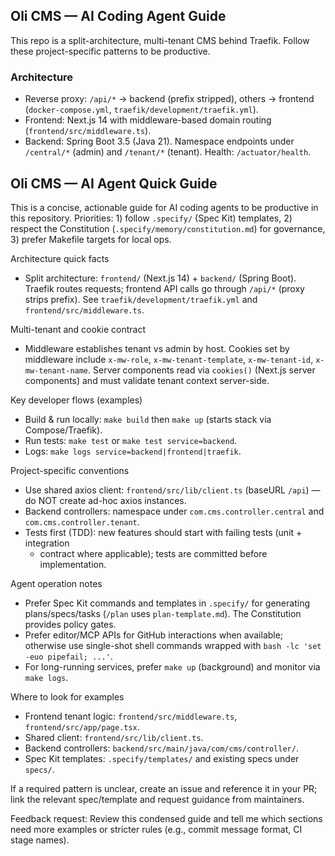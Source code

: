 ## Oli CMS — AI Coding Agent Guide

This repo is a split-architecture, multi-tenant CMS behind Traefik. Follow these project-specific patterns to be productive.

### Architecture
- Reverse proxy: `/api/*` → backend (prefix stripped), others → frontend (`docker-compose.yml`, `traefik/development/traefik.yml`).
- Frontend: Next.js 14 with middleware-based domain routing (`frontend/src/middleware.ts`).
- Backend: Spring Boot 3.5 (Java 21). Namespace endpoints under `/central/*` (admin) and `/tenant/*` (tenant). Health: `/actuator/health`.

## Oli CMS — AI Agent Quick Guide

This is a concise, actionable guide for AI coding agents to be productive in this repository.
Priorities: 1) follow `.specify/` (Spec Kit) templates, 2) respect the Constitution
(`.specify/memory/constitution.md`) for governance, 3) prefer Makefile targets for local ops.

Architecture quick facts
- Split architecture: `frontend/` (Next.js 14) + `backend/` (Spring Boot). Traefik routes
	requests; frontend API calls go through `/api/*` (proxy strips prefix). See
	`traefik/development/traefik.yml` and `frontend/src/middleware.ts`.

Multi-tenant and cookie contract
- Middleware establishes tenant vs admin by host. Cookies set by middleware include
	`x-mw-role`, `x-mw-tenant-template`, `x-mw-tenant-id`, `x-mw-tenant-name`. Server
	components read via `cookies()` (Next.js server components) and must validate
	tenant context server-side.

Key developer flows (examples)
- Build & run locally: `make build` then `make up` (starts stack via Compose/Traefik).
- Run tests: `make test` or `make test service=backend`.
- Logs: `make logs service=backend|frontend|traefik`.

Project-specific conventions
- Use shared axios client: `frontend/src/lib/client.ts` (baseURL `/api`) — do NOT
	create ad-hoc axios instances.
- Backend controllers: namespace under `com.cms.controller.central` and
	`com.cms.controller.tenant`.
- Tests first (TDD): new features should start with failing tests (unit + integration
	+ contract where applicable); tests are committed before implementation.

Agent operation notes
- Prefer Spec Kit commands and templates in `.specify/` for generating plans/specs/tasks
	(`/plan` uses `plan-template.md`). The Constitution provides policy gates.
- Prefer editor/MCP APIs for GitHub interactions when available; otherwise use
	single-shot shell commands wrapped with `bash -lc 'set -euo pipefail; ...'`.
- For long-running services, prefer `make up` (background) and monitor via `make logs`.

Where to look for examples
- Frontend tenant logic: `frontend/src/middleware.ts`, `frontend/src/app/page.tsx`.
- Shared client: `frontend/src/lib/client.ts`.
- Backend controllers: `backend/src/main/java/com/cms/controller/`.
- Spec Kit templates: `.specify/templates/` and existing specs under `specs/`.

If a required pattern is unclear, create an issue and reference it in your PR; link
the relevant spec/template and request guidance from maintainers.

Feedback request: Review this condensed guide and tell me which sections need more
examples or stricter rules (e.g., commit message format, CI stage names).
